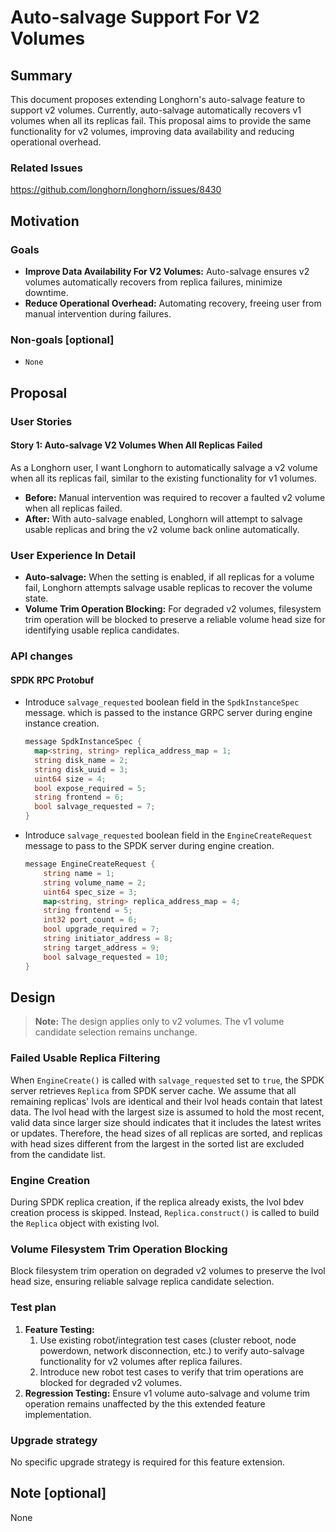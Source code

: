 # Auto-salvage Support For V2 Volumes

## Summary

This document proposes extending Longhorn's auto-salvage feature to support v2 volumes. Currently, auto-salvage automatically recovers v1 volumes when all its replicas fail. This proposal aims to provide the same functionality for v2 volumes, improving data availability and reducing operational overhead.

### Related Issues

https://github.com/longhorn/longhorn/issues/8430

## Motivation

### Goals

- **Improve Data Availability For V2 Volumes:** Auto-salvage ensures v2 volumes automatically recovers from replica failures, minimize downtime.
- **Reduce Operational Overhead:** Automating recovery, freeing user from manual intervention during failures.

### Non-goals [optional]

- `None`

## Proposal

### User Stories

#### Story 1: Auto-salvage V2 Volumes When All Replicas Failed

As a Longhorn user, I want Longhorn to automatically salvage a v2 volume when all its replicas fail, similar to the existing functionality for v1 volumes.

- **Before:** Manual intervention was required to recover a faulted v2 volume when all replicas failed.
- **After:** With auto-salvage enabled, Longhorn will attempt to salvage usable replicas and bring the v2 volume back online automatically.

### User Experience In Detail

- **Auto-salvage:** When the setting is enabled, if all replicas for a volume fail, Longhorn attempts salvage usable replicas to recover the volume state.
- **Volume Trim Operation Blocking:** For degraded v2 volumes, filesystem trim operation will be blocked to preserve a reliable volume head size for identifying usable replica candidates.

### API changes

#### SPDK RPC Protobuf

- Introduce `salvage_requested` boolean field in the `SpdkInstanceSpec` message. which is passed to the instance GRPC server during engine instance creation.
  ```go
  message SpdkInstanceSpec {
  	map<string, string> replica_address_map = 1;
  	string disk_name = 2;
  	string disk_uuid = 3;
  	uint64 size = 4;
  	bool expose_required = 5;
  	string frontend = 6;
  	bool salvage_requested = 7;
  }
  ```

- Introduce `salvage_requested` boolean field in the `EngineCreateRequest` message to pass to the SPDK server during engine creation.
  ```go
  message EngineCreateRequest {
      string name = 1;
      string volume_name = 2;
      uint64 spec_size = 3;
      map<string, string> replica_address_map = 4;
      string frontend = 5;
      int32 port_count = 6;
      bool upgrade_required = 7;
      string initiator_address = 8;
      string target_address = 9;
      bool salvage_requested = 10;
  }
  ```

## Design

> **Note:**
> The design applies only to v2 volumes. The v1 volume candidate selection remains unchange.

### Failed Usable Replica Filtering

When `EngineCreate()` is called with `salvage_requested` set to `true`, the SPDK server retrieves `Replica` from SPDK server cache. We assume that all remaining replicas' lvols are identical and their lvol heads contain that latest data. The lvol head with the largest size is assumed to hold the most recent, valid data since larger size should indicates that it includes the latest writes or updates. Therefore, the head sizes of all replicas are sorted, and replicas with head sizes different from the largest in the sorted list are excluded from the candidate list.

### Engine Creation

During SPDK replica creation, if the replica already exists, the lvol bdev creation process is skipped. Instead, `Replica.construct()` is called to build the `Replica` object with existing lvol.

### Volume Filesystem Trim Operation Blocking

Block filesystem trim operation on degraded v2 volumes to preserve the lvol head size, ensuring reliable salvage replica candidate selection.

### Test plan

1. **Feature Testing:**
   1. Use existing robot/integration test cases (cluster reboot, node powerdown, network disconnection, etc.) to verify auto-salvage functionality for v2 volumes after replica failures.
   1. Introduce new robot test cases to verify that trim operations are blocked for degraded v2 volumes.
1. **Regression Testing:** Ensure v1 volume auto-salvage and volume trim operation remains unaffected by the this extended feature implementation.

### Upgrade strategy

No specific upgrade strategy is required for this feature extension.

## Note [optional]

None

